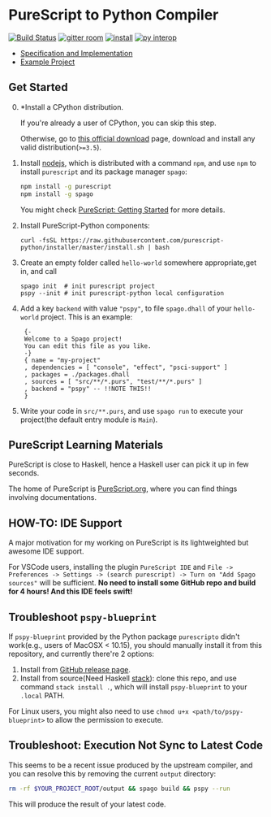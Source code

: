 
# PureScript to Python Compiler

[![Build Status](https://travis-ci.com/thautwarm/purescript-python.svg?branch=master)](https://travis-ci.com/thautwarm/purescript-python) [![gitter room](https://img.shields.io/badge/chat-tagful&nbsp;initial-Pink.svg?style=flat)](https://gitter.im/reliable-python/community) [![install](https://img.shields.io/badge/install-oneliner-blue.svg?style=flat)](https://github.com/purescript-python/installer/) [![py interop](https://img.shields.io/badge/interop-purescript↔python-teal.svg?style=flat)](./Interops.md)

- [Specification and Implementation](./Impl.md)
- [Example Project](https://github.com/purescript-python/example-hw)

## Get Started

0. \*Install a CPython distribution.

    If you're already a user of CPython, you can skip this step.
    
    Otherwise, go to [this official download](https://www.python.org/downloads/) page,
    download and install any valid distribution(`>=3.5`).


1. Install [nodejs](https://nodejs.org/en/), which is distributed with a command `npm`, and use `npm` to install `purescript` and its package manager `spago`:
   ```bash
   npm install -g purescript
   npm install -g spago
   ```
   You might check [PureScript: Getting Started](https://github.com/purescript/documentation/blob/master/guides/Getting-Started.md) for more details.

2. Install PureScript-Python components:

   `curl -fsSL https://raw.githubusercontent.com/purescript-python/installer/master/install.sh | bash`

3. Create an empty folder called `hello-world` somewhere appropriate,get in, and call
   ```
   spago init  # init purescript project
   pspy --init # init purescript-python local configuration
   ```

4. Add a key `backend` with value `"pspy"`, to file `spago.dhall` of your `hello-world` project. This is an example:
  
   ```dhall
    {-
    Welcome to a Spago project!
    You can edit this file as you like.
    -}
    { name = "my-project"
    , dependencies = [ "console", "effect", "psci-support" ]
    , packages = ./packages.dhall
    , sources = [ "src/**/*.purs", "test/**/*.purs" ]
    , backend = "pspy" -- !!NOTE THIS!!
    }
   ```

5. Write your code in `src/**.purs`, and use `spago run` to execute your project(the default entry module is `Main`).


## PureScript Learning Materials

PureScript is close to Haskell, hence a Haskell user can pick it up in few seconds.

The home of PureScript is [PureScript.org](http://www.purescript.org/), where you can find things involving documentations.


## HOW-TO: IDE Support

A major motivation for my working on PureScript is its lightweighted but awesome IDE support.

For VSCode users, installing the plugin `PureScript IDE` and `File -> Preferences -> Settings -> (search purescript) -> Turn on "Add Spago sources"` will be sufficient. **No need to install some GitHub repo and build for 4 hours! And this IDE feels swift!**

## Troubleshoot `pspy-blueprint`

If `pspy-blueprint` provided by the Python package `purescripto` didn't work(e.g., users of MacOSX < 10.15), you should manually install it from this repository, and currently there're 2 options:

1. Install from [GitHub release page](https://github.com/purescript-python/purescript-python/releases).
2. Install from source(Need Haskell [stack](https://docs.haskellstack.org/en/stable/README)): clone this repo, and use command `stack install .`, which will install `pspy-blueprint` to your `.local` PATH.

For Linux users, you might also need to use `chmod u+x <path/to/pspy-blueprint>` to allow the permission to execute.

## Troubleshoot: Execution Not Sync to Latest Code

This seems to be a recent issue produced by the upstream compiler, and you can resolve this by removing the current `output` directory:

```bash
rm -rf $YOUR_PROJECT_ROOT/output && spago build && pspy --run
```

This will produce the result of your latest code.

